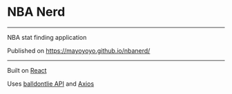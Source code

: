 # NBA Nerd

---

NBA stat finding application

Published on https://mayoyoyo.github.io/nbanerd/

---

Built on [React](https://reactjs.org/)

Uses [balldontlie API](https://www.balldontlie.io/) and [Axios](https://github.com/axios/axios)
